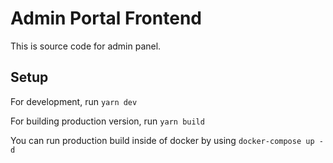 # Admin Portal Frontend

This is source code for admin panel.

## Setup

For development, run `yarn dev`

For building production version, run `yarn build`

You can run production build inside of docker by using `docker-compose up -d`
